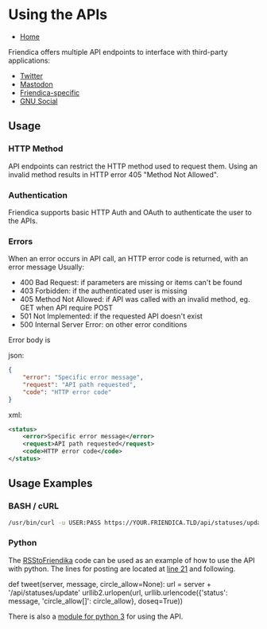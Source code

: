 # Using the APIs

<!-- markdownlint-disable MD010 MD013 MD024 -->

* [Home](help)

Friendica offers multiple API endpoints to interface with third-party applications:

- [Twitter](help/API-Twitter)
- [Mastodon](help/API-Mastodon)
- [Friendica-specific](help/API-Friendica)
- [GNU Social](help/API-GNU-Social)

## Usage

### HTTP Method

API endpoints can restrict the HTTP method used to request them.
Using an invalid method results in HTTP error 405 "Method Not Allowed".

### Authentication

Friendica supports basic HTTP Auth and OAuth to authenticate the user to the APIs.

### Errors

When an error occurs in API call, an HTTP error code is returned, with an error message
Usually:

* 400 Bad Request: if parameters are missing or items can't be found
* 403 Forbidden: if the authenticated user is missing
* 405 Method Not Allowed: if API was called with an invalid method, eg. GET when API require POST
* 501 Not Implemented: if the requested API doesn't exist
* 500 Internal Server Error: on other error conditions

Error body is

json:

```json
{
    "error": "Specific error message",
    "request": "API path requested",
    "code": "HTTP error code"
}
```

xml:

```xml
<status>
    <error>Specific error message</error>
    <request>API path requested</request>
    <code>HTTP error code</code>
</status>
```

## Usage Examples

### BASH / cURL

```bash
/usr/bin/curl -u USER:PASS https://YOUR.FRIENDICA.TLD/api/statuses/update.xml -d source="some source id" -d status="the status you want to post"
```

### Python

The [RSStoFriendika](https://github.com/pafcu/RSStoFriendika) code can be used as an example of how to use the API with python.
The lines for posting are located at [line 21](https://github.com/pafcu/RSStoFriendika/blob/master/RSStoFriendika.py#L21) and following.

def tweet(server, message, circle_allow=None):
url = server + '/api/statuses/update'
urllib2.urlopen(url, urllib.urlencode({'status': message, 'circle_allow[]': circle_allow}, doseq=True))

There is also a [module for python 3](https://bitbucket.org/tobiasd/python-friendica) for using the API.
